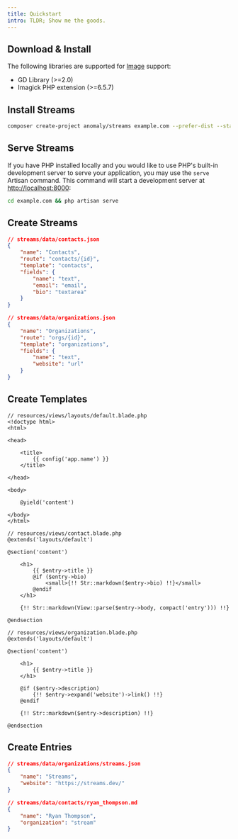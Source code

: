 ```yaml
---
title: Quickstart
intro: TLDR; Show me the goods.
---
```


## Download & Install

The following libraries are supported for [Image](docs/streams/images) support:

- GD Library (>=2.0)
- Imagick PHP extension (>=6.5.7)

## Install Streams

```bash
composer create-project anomaly/streams example.com --prefer-dist --stability=dev
```

## Serve Streams

If you have PHP installed locally and you would like to use PHP's built-in development server to serve your application, you may use the `serve` Artisan command. This command will start a development server at [http://localhost:8000](http://localhost:8000):

```bash
cd example.com && php artisan serve
```

## Create Streams

```json
// streams/data/contacts.json
{
    "name": "Contacts",
    "route": "contacts/{id}",
    "template": "contacts",
    "fields": {
        "name": "text",
        "email": "email",
        "bio": "textarea"
    }
}
```

```json
// streams/data/organizations.json
{
    "name": "Organizations",
    "route": "orgs/{id}",
    "template": "organizations",
    "fields": {
        "name": "text",
        "website": "url"
    }
}
```

## Create Templates

```blade
// resources/views/layouts/default.blade.php
<!doctype html>
<html>

<head>

    <title>
        {{ config('app.name') }}
    </title>

</head>

<body>

    @yield('content')

</body>
</html>
```

```blade
// resources/views/contact.blade.php
@extends('layouts/default')

@section('content')

    <h1>
        {{ $entry->title }}
        @if ($entry->bio)
            <small>{!! Str::markdown($entry->bio) !!}</small>
        @endif
    </h1>

    {!! Str::markdown(View::parse($entry->body, compact('entry'))) !!}

@endsection
```

```blade
// resources/views/organization.blade.php
@extends('layouts/default')

@section('content')

    <h1>
        {{ $entry->title }}
    </h1>

    @if ($entry->description)
        {!! $entry->expand('website')->link() !!}
    @endif

    {!! Str::markdown($entry->description) !!}

@endsection
```

## Create Entries

```json
// streams/data/organizations/streams.json
{
    "name": "Streams",
    "website": "https://streams.dev/"
}
```

```json
// streams/data/contacts/ryan_thompson.md
{
    "name": "Ryan Thompson",
    "organization": "stream"
}
```
